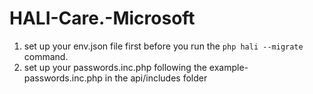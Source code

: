 # HALI-Care.-Microsoft

1. set up your env.json file first before you run the `php hali --migrate` command.
2. set up your passwords.inc.php following the example-passwords.inc.php in the api/includes folder